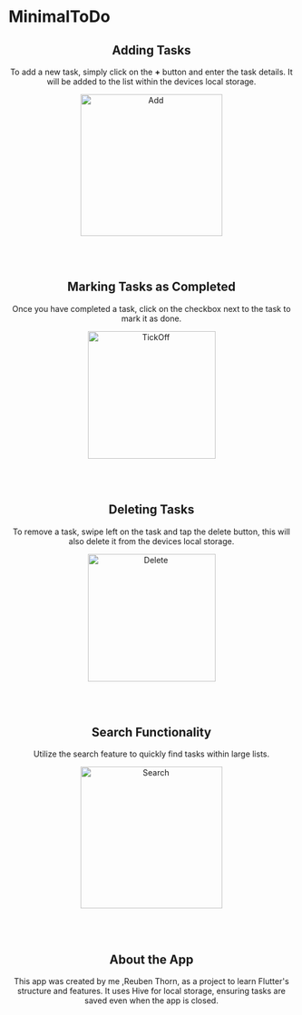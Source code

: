 # MinimalToDo

<div align="center">
  
  ## Adding Tasks
  
  To add a new task, simply click on the **+** button and enter the task details. It will be added to the list within the devices local storage.
  
  <img src="https://github.com/Th0rn4/MinimalWeatherApp/assets/141644042/dd8749dc-cf9f-4aa1-b61d-eec86d00ca91" alt="Add" width="250"/>
  
  <br><br>
  
  ## Marking Tasks as Completed
  
  Once you have completed a task, click on the checkbox next to the task to mark it as done.
  
  <img src="https://github.com/Th0rn4/MinimalWeatherApp/assets/141644042/e606e8bd-a1d0-4440-9534-9fbf5f59e605" alt="TickOff" width="225"/>
  
  <br><br>
  
  ## Deleting Tasks
  
  To remove a task, swipe left on the task and tap the delete button, this will also delete it from the devices local storage.
  
  <img src="https://github.com/Th0rn4/MinimalWeatherApp/assets/141644042/80cf554c-76aa-487b-843c-caf8c0f392a2" alt="Delete" width="225"/>
  
  <br><br>
  
  ## Search Functionality
  
  Utilize the search feature to quickly find tasks within large lists.
  
  <img src="https://github.com/Th0rn4/MinimalWeatherApp/assets/141644042/8bc7cdca-846f-4647-8546-3bd9f5a3acce" alt="Search" width="250"/>
  
  <br><br>
  
  ## About the App
  
  This app was created by me ,Reuben Thorn, as a project to learn Flutter's structure and features. It uses Hive for local storage, ensuring tasks are saved even when the app is closed.
  
</div>
